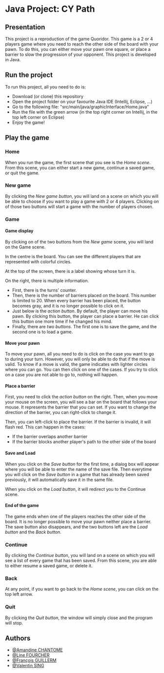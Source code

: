 # Java Project: CY Path

## Presentation

This project is a reproduction of the game Quoridor.
This game is a 2 or 4 players game where you need to reach the other side of the board with your pawn.
To do this, you can either move your pawn one square, or place a barrier to slow the progression of your opponent.
This project is developed in Java.

## Run the project

To run this project, all you need to do is:
- Download (or clone) this repository
- Open the project folder on your favourite Java IDE (Intellij, Eclipse, ...)
- Go to the following file: "src/main/java/graphicInterface/Home.java"
- Run the file with the green arrow (in the top right corner on Intellij, in the top left corner on Eclipse)
- Enjoy the game!

## Play the game

### Home

When you run the game, the first scene that you see is the _Home scene_.
From this scene, you can either start a new game, continue a saved game, or quit the game.

### New game

By clicking the _New game button_,
you will land on a scene on which you will be able to choose if you want to play a game with 2 or 4 players.
Clicking on of those two buttons will start a game with the number of players chosen.

### Game

#### Game display

By clicking on of the two buttons from the _New game_ scene, you will land on the Game scene.

In the centre is the board. You can see the different players that are represented with colorful circles.

At the top of the screen, there is a label showing whose turn it is.

On the right, there is multiple information.
- First, there is the turns' counter.
- Then, there is the number of barriers placed on the board. This number is limited to 20. When every barrier has been placed, the button becomes gray, and it is no longer possible to click on it.
- Just below is the _action button_. By default, the player can move his pawn. By clicking this button, the player can place a barrier. He can click this button one more time if he changed his mind.
- Finally, there are _two buttons_. The first one is to save the game, and the second one is to load a game.

#### Move your pawn

To move your pawn, all you need to do is click on the case you want to go to during your turn.
However, you will only be able to do that if the move is valid.
To know if a move is valid, the game indicates with lighter circles where you can go.
You can then click on one of the cases.
If you try to click on a case you are not able to go to, nothing will happen.

#### Place a barrier

First, you need to click the _action button_ on the right.
Then, when you move your mouse on the screen, you will see a bar on the board that follows your mouse.
It represents the barrier that you can set.
If you want to change the direction of the barrier, you can right-click to change it.

Then, you can left-click to place the barrier.
If the barrier is invalid, it will flash red.
This can happen in the cases:
- If the barrier overlaps another barrier
- If the barrier blocks another player's path to the other side of the board

#### Save and Load

When you click on the _Save button_ for the first time,
a dialog box will appear where you will be able to enter the name of the save file.
Then everytime you will click on the _Save button_ in a game that has already been saved previously,
it will automatically save it in the same file.

When you click on the _Load button_, it will redirect you to the Continue scene.

#### End of the game

The game ends when one of the players reaches the other side of the board.
It is no longer possible to move your pawn neither place a barrier.
The save button also disappears, and the two buttons left are the _Load button_ and the _Back button_.

### Continue

By clicking the _Continue button_,
you will land on a scene on which you will see a list of every game that has been saved.
From this scene, you are able to either resume a saved game, or delete it.

### Back

At any point, if you want to go back to the _Home scene_, you can click on the top left arrow.

### Quit

By clicking the _Quit button_, the window will simply close and the program will stop.

## Authors

- [@Amandine CHANTOME](https://github.com/amandine-ch)
- [@Line FOURCHER](https://github.com/LineFourcher)
- [@François GUILLERM](https://github.com/guillermfr)
- [@Valentin SING](https://github.com/ValentinChanter)
